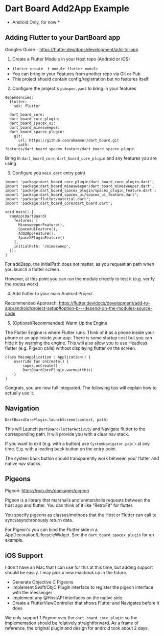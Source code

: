 # Dart Board Add2App Example

* Android Only, for now *


## Adding Flutter to your DartBoard app

Googles Guide - https://flutter.dev/docs/development/add-to-app

1) Create a Flutter Module in your Host repo (Android or iOS)

- `flutter create -t module flutter_module`
- You can bring in your Features from another repo via Git or Pub
- This project should contain config/registration but no features itself


2) Configure the project's `pubspec.yaml` to bring in your features

```
dependencies:
  flutter:
    sdk: flutter

  dart_board_core:
  dart_board_core_plugin:
  dart_board_spacex_ui:
  dart_board_minesweeper:
  dart_board_spacex_plugin:
    git:
      url: https://github.com/ahammer/dart_board.git
      path: features/dart_board_spacex_feature/dart_board_spacex_plugin
```

Bring in `dart_board_core`, `dart_board_core_plugin` and any features you are using.


3) Configure you `main.dart` entry point

```
import 'package:dart_board_core_plugin/dart_board_core_plugin.dart';
import 'package:dart_board_minesweeper/dart_board_minesweeper.dart';
import 'package:dart_board_spacex_plugin/spacex_plugin_feature.dart';
import 'package:dart_board_spacex_ui/spacex_ui_feature.dart';
import 'package:flutter/material.dart';
import 'package:dart_board_core/dart_board.dart';

void main() {
  runApp(DartBoard(
    features: [
      MinesweeperFeature(),
      SpaceXUIFeature(),
      Add2AppFeature(),
      SpaceXPluginFeature()
    ],
    initialPath: '/minesweep',
  ));
}
```

For add2app, the initialPath does not matter, as you request an path when you launch a flutter screen.

However, at this point you can run the module directly to test it (e.g. verify the routes work).

4) Add flutter to your main Android Project.

Recommended Approach: https://flutter.dev/docs/development/add-to-app/android/project-setup#option-b---depend-on-the-modules-source-code

5) (Optional/Recommended) Warm Up the Engine

The Flutter Engine is where Flutter runs. Think of it as a phone inside your phone or an app inside your app. There is some startup cost but you can hide it by warming the engine. This will also allow you to use Headless flutter (e.g. Pigeon calls) without displaying flutter on the screen.


```
class MainApplication : Application() {
    override fun onCreate() {
        super.onCreate()
        DartBoardCorePlugin.warmup(this)
    }
}
```

Congrats, you are now full integrated. The following tips will explain how to actually use it.

## Navigation

`DartBoardCorePlugin.launchScreen(context, path)`

This will Launch `DartBoardFlutterActivity` and Navigate flutter to the corresponding path. It will provide you with a clear nav stack.

If you want to exit (e.g. with a button) use `SystemNavigator.pop()` at any time. E.g. with a leading back button on the entry point.

The system back button should transparently work between your flutter and native nav stacks.

## Pigeons

Pigeon: https://pub.dev/packages/pigeon

Pigeon is a library that marshalls and unmarshalls requests between the host app and flutter. You can think of it like "RetroFit" for flutter.

You specify pigeons as classes/methods that the Host or Flutter can call to sync/asynchronously return data.

For Pigeon's you can bind the Flutter side in a AppDecoration/LifecycleWidget. See the `dart_board_spacex_plugin` for an example.


## iOS Support

I don't have an Mac that I can use for this at this time, but adding support should be easily. I may pick a new macbook up in the future.

- Generate Objective C Pigeons
- Implement Swift/ObjC Plugin interface to register the pigeon interface with the messenger
- Implement any @HostAPI interfaces on the native side
- Create a FlutterViewController that shows Flutter and Navigates before it does

We only support 1 Pigeon over the `dart_board_core_plugin` so the implementation should be relatively straightforward. As a frame of reference, the original plugin and design for android took about 2 days. 
